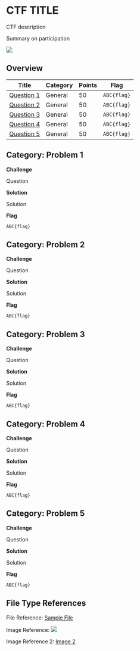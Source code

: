 # CTF TITLE

CTF description

Summary on participation

![](files/ctfpicture.png)

## Overview


Title                                                                      | Category         | Points | Flag
-------------------------------------------------------------------------- | ---------------- | ------ | ------------------------------
[Question 1                  ](#category-problem-1)                        | General          | 50     | `ABC{flag}`
[Question 2                  ](#category-problem-2)                        | General          | 50     | `ABC{flag}`
[Question 3                  ](#category-problem-3)                        | General          | 50     | `ABC{flag}`
[Question 4                  ](#category-problem-4)                        | General          | 50     | `ABC{flag}`
[Question 5                  ](#category-problem-5)                        | General          | 50     | `ABC{flag}`


## Category: Problem 1

**Challenge**

Question

**Solution**

Solution

**Flag**
```
ABC{flag}
```

## Category: Problem 2

**Challenge**

Question

**Solution**

Solution

**Flag**
```
ABC{flag}
```

## Category: Problem 3

**Challenge**

Question

**Solution**

Solution

**Flag**
```
ABC{flag}
```

## Category: Problem 4

**Challenge**

Question

**Solution**

Solution

**Flag**
```
ABC{flag}
```

## Category: Problem 5

**Challenge**

Question

**Solution**

Solution

**Flag**
```
ABC{flag}
```

## File Type References

File Reference: [Sample File](files/file.zip)

Image Reference: ![](files/picture.jpg)

Image Reference 2: [Image 2](files/picture.png)
